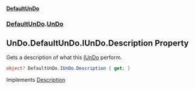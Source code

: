 #### [DefaultUnDo](../../index.md 'index')
### [DefaultUnDo](../../index.md#DefaultUnDo 'DefaultUnDo').[UnDo](index.md 'DefaultUnDo\.UnDo')

## UnDo\.DefaultUnDo\.IUnDo\.Description Property

Gets a description of what this [IUnDo](../IUnDo/index.md 'DefaultUnDo\.IUnDo') perform\.

```csharp
object? DefaultUnDo.IUnDo.Description { get; }
```

Implements [Description](../IUnDo/Description.md 'DefaultUnDo\.IUnDo\.Description')